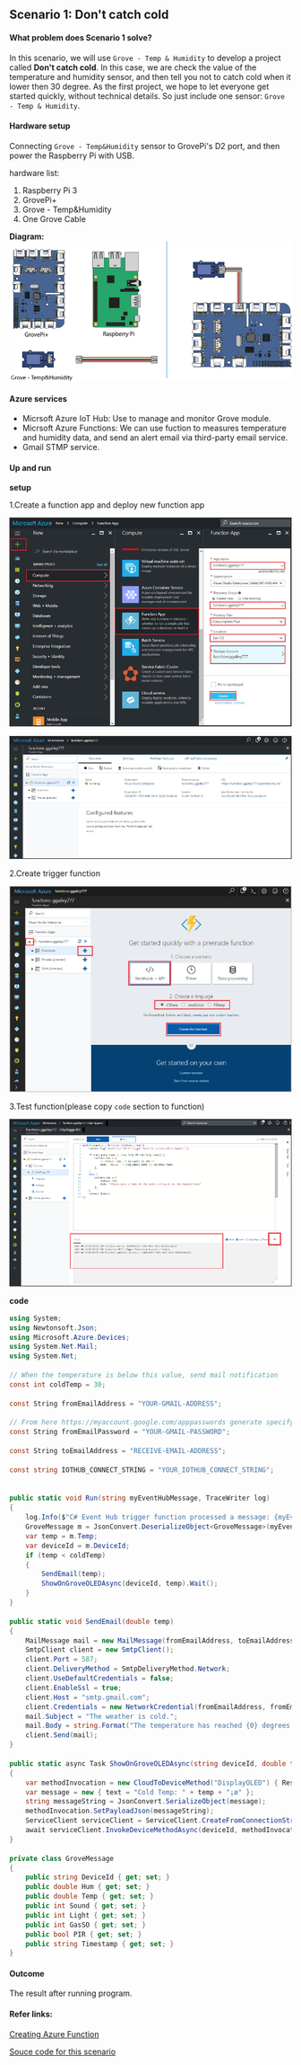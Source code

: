## Scenario 1: Don't catch cold

#### What problem does Scenario 1 solve?

In this scenario, we will use `Grove - Temp & Humidity` to develop a project called **Don't catch cold**. In this case, we are check the value of the temperature and humidity sensor, and then tell you not to catch cold when it lower then 30 degree. As the first project, we hope to let everyone get started quickly, without technical details. So just include one sensor: `Grove - Temp & Humidity`.

#### Hardware setup

Connecting `Grove - Temp&Humidity` sensor to GrovePi's D2 port, and then power the Raspberry Pi with USB.

hardware list:

1. Raspberry Pi 3
2. GrovePi+
3. Grove - Temp&Humidity
4. One Grove Cable

**Diagram:**![](/assets/diagram-for-scenario1.png)

#### Azure services

* Micrsoft Azure IoT Hub: Use to manage and monitor Grove module.
* Micrsoft Azure Functions: We can use fuction to measures temperature and humidity data, and send an alert email via third-party email service.
* Gmail STMP service.

#### Up and run

**setup**

1.Create a function app and deploy new function app

![](/assets/create-temp-humidity-function-app.png)

![](/assets/deploy-temp-humidity-function-app.png)

2.Create trigger function

![](/assets/create-temp-humidity-trigger-function.png)

3.Test function\(please copy `code` section to function\)

![](/assets/test-temp-humidity-function.png)

**code**

```c\#
using System;
using Newtonsoft.Json;
using Microsoft.Azure.Devices;
using System.Net.Mail;
using System.Net;

// When the temperature is below this value, send mail notification
const int coldTemp = 30;

const String fromEmailAddress = "YOUR-GMAIL-ADDRESS";

// From here https://myaccount.google.com/apppasswords generate specify password
const String fromEmailPassword = "YOUR-GMAIL-PASSWORD";

const String toEmailAddress = "RECEIVE-EMAIL-ADDRESS";

const string IOTHUB_CONNECT_STRING = "YOUR_IOTHUB_CONNECT_STRING";


public static void Run(string myEventHubMessage, TraceWriter log)
{
    log.Info($"C# Event Hub trigger function processed a message: {myEventHubMessage}");
    GroveMessage m = JsonConvert.DeserializeObject<GroveMessage>(myEventHubMessage);
    var temp = m.Temp;
    var deviceId = m.DeviceId;
    if (temp < coldTemp)
    {
        SendEmail(temp);
        ShowOnGroveOLEDAsync(deviceId, temp).Wait();
    }
}

public static void SendEmail(double temp)
{
    MailMessage mail = new MailMessage(fromEmailAddress, toEmailAddress);
    SmtpClient client = new SmtpClient();
    client.Port = 587;
    client.DeliveryMethod = SmtpDeliveryMethod.Network;
    client.UseDefaultCredentials = false;
    client.EnableSsl = true;
    client.Host = "smtp.gmail.com";
    client.Credentials = new NetworkCredential(fromEmailAddress, fromEmailPassword);
    mail.Subject = "The weather is cold.";
    mail.Body = string.Format("The temperature has reached {0} degrees Celsius, please add clothes.", temp);
    client.Send(mail);
}

public static async Task ShowOnGroveOLEDAsync(string deviceId, double temp)
{
    var methodInvocation = new CloudToDeviceMethod("DisplayOLED") { ResponseTimeout = TimeSpan.FromSeconds(30) };
    var message = new { text = "Cold Temp: " + temp + "¡æ" };
    string messageString = JsonConvert.SerializeObject(message);
    methodInvocation.SetPayloadJson(messageString);
    ServiceClient serviceClient = ServiceClient.CreateFromConnectionString(IOTHUB_CONNECT_STRING);
    await serviceClient.InvokeDeviceMethodAsync(deviceId, methodInvocation);
}

private class GroveMessage
{
    public string DeviceId { get; set; }
    public double Hum { get; set; }
    public double Temp { get; set; }
    public int Sound { get; set; }
    public int Light { get; set; }
    public int GasSO { get; set; }
    public bool PIR { get; set; }
    public string Timestamp { get; set; }
}
```

#### Outcome

The result after running program.

#### Refer links:

[Creating Azure Function](https://docs.microsoft.com/en-us/azure/azure-functions/functions-create-first-azure-function)

[Souce code for this scenario](https://github.com/Seeed-Studio/AzureGroveKit/blob/master/Function/Weather/run.csx)

